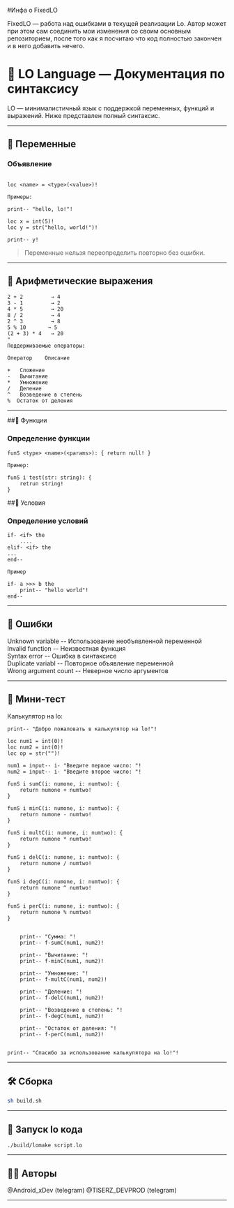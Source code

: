 #Инфа о FixedLO

FixedLO — работа над ошибками в текущей реализации Lo. Автор может при этом сам соединить мои изменения со своим основным репозиторием, после того как я посчитаю что код полностью закончен и в него добавить нечего.

# 📘 LO Language — Документация по синтаксису

LO — минималистичный язык с поддержкой переменных, функций и выражений. Ниже представлен полный синтаксис.

---

## 🔹 Переменные

### Объявление

```lo

loc <name> = <type>(<value>)!

Примеры:

print-- "hello, lo!"!

loc x = int(5)!
loc y = str("hello, world!")!

print-- y!
```
> Переменные нельзя переопределить повторно без ошибки.

---

## 🔹 Арифметические выражения
```
2 + 2         → 4
3 - 1         → 2
4 * 5         → 20
8 / 2         → 4
2 ^ 3         → 8
5 % 10       → 5
(2 + 3) * 4   → 20
"
Поддерживаемые операторы:

Оператор	Описание

+	Сложение
-	Вычитание
*	Умножение
/	Деление
^   Возведение в степень
%  Остаток от деления

```

---

##🔹 Функции

### Определение функции
```
funS <type> <name>(<params>): { return null! }

Пример:

funS i test(str: string): {
    retrun string!
}

```


##🔹 Условия

### Определение условий
```
if- <if> the
    ....
elif- <if> the
...
end--

Пример 

if- a >>> b the
    print-- "hello world"!
end--

```

---

## 🔹 Ошибки

Unknown variable -- Использование необъявленной переменной </br>
Invalid function -- Неизвестная функция </br>
Syntax error -- Ошибка в синтаксисе </br>
Duplicate variabl -- Повторное объявление переменной </br>
Wrong argument count -- Неверное число аргументов </br>

---

## 🧪 Мини-тест

Калькулятор на lo:

```
print-- "Добро пожаловать в калькулятор на lo!"!

loc num1 = int(0)!
loc num2 = int(0)!
loc op = str("")!

num1 = input-- i- "Введите первое число: "!
num2 = input-- i- "Введите второе число: "!

funS i sumC(i: numone, i: numtwo): {
    return numone + numtwo!
}

funS i minC(i: numone, i: numtwo): {
    return numone - numtwo!
}

funS i multC(i: numone, i: numtwo): {
    return numone * numtwo!
}

funS i delC(i: numone, i: numtwo): {
    return numone / numtwo!
}

funS i degC(i: numone, i: numtwo): {
    return numone ^ numtwo!
}

funS i perC(i: numone, i: numtwo): {
    return numone % numtwo!
}


    print-- "Сумма: "!
    print-- f-sumC(num1, num2)!

    print-- "Вычитание: "! 
    print-- f-minC(num1, num2)!

    print-- "Умножение: "!
    print-- f-multC(num1, num2)!

    print-- "Деление: "!
    print-- f-delC(num1, num2)!
    
    print-- "Возведение в степень: "!
    print-- f-degC(num1, num2)!
    
    print-- "Остаток от деления: "!
    print-- f-perC(num1, num2)!


print-- "Спасибо за использование калькулятора на lo!"!

```

---

## 🛠️ Сборка

```sh
sh build.sh
```
---

## 🔹 Запуск lo кода

```
./build/lomake script.lo
```

---

## 🧑‍💻 Авторы

@Android_xDev (telegram)
@TISERZ_DEVPROD (telegram)

---